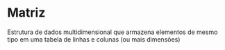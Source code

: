 # Matriz
Estrutura de dados multidimensional que armazena elementos de mesmo tipo em uma tabela de linhas e colunas (ou mais dimensões)
